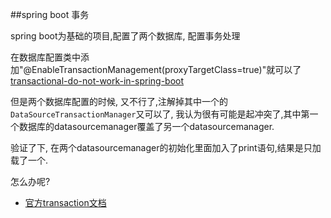 ##spring boot 事务

spring boot为基础的项目,配置了两个数据库, 配置事务处理

在数据库配置类中添加"@EnableTransactionManagement(proxyTargetClass=true)"就可以了[transactional-do-not-work-in-spring-boot](http://stackoverflow.com/questions/28304310/transactional-do-not-work-in-spring-boot)

但是两个数据库配置的时候, 又不行了,注解掉其中一个的`DataSourceTransactionManager`又可以了, 我认为很有可能是起冲突了,其中第一个数据库的datasourcemanager覆盖了另一个datasourcemanager.

验证了下, 在两个datasourcemanager的初始化里面加入了print语句,结果是只加载了一个.

怎么办呢?

- [官方transaction文档](http://docs.spring.io/spring/docs/3.0.x/spring-framework-reference/html/transaction.html#transaction-declarative-annotations)